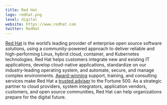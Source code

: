 ```yaml
---
title: Red Hat
logo: redhat.png
level: digital
website: https://www.redhat.com
twitter: RedHat 
---
```


[Red Hat](https://www.redhat.com/) is the world’s leading provider of enterprise open source software solutions, using a community-powered approach to deliver reliable and high-performing Linux, hybrid cloud, container, and Kubernetes technologies. Red Hat helps customers integrate new and existing IT applications, develop cloud-native applications, standardize on our industry-leading operating system, and automate, secure, and manage complex environments. [Award-winning](https://access.redhat.com/recognition) support, training, and consulting services make Red Hat a [trusted adviser](https://www.redhat.com/en/about/trusted?sc_cid=70160000000e5syAAA) to the Fortune 500. As a strategic partner to cloud providers, system integrators, application vendors, customers, and open source communities, Red Hat can help organizations prepare for the digital future.
